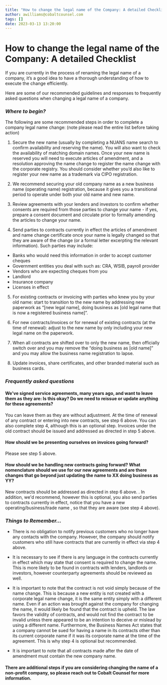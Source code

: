 ```yaml
---
title: "How to change the legal name of the Company: A detailed Checklist"
author: awilliams@cobaltcounsel.com
tags: []
date: 2023-03-13 13:20:00
---
```


# How to change the legal name of the Company: A detailed Checklist

If you are currently in the process of renaming the legal name of a company, it’s a good idea to have a thorough understanding of how to execute the change efficiently. 

Here are some of our recommended guidelines and responses to frequently asked questions when changing a legal name of a company.

### _Where to begin?_
The following are some recommended steps in order to complete a company legal name change: (note please read the entire list before taking action)

1. Secure the new name (usually by completing a NUANS name search to confirm availability and reserving the name). You will also want to check the availability of matching domain names. Once your new name is reserved you will need to execute articles of amendment, and a resolution approving the name change to register the name change with the corporate registry. You should consider whether you’d also like to register your new name as a trademark via CIPO registration.

1. We recommend securing your old company name as a new business name (operating name) registration, because it gives you a transitional period to operate under both your old name and new name.

1. Review agreements with your lenders and investors to confirm whether consents are required from those parties to change your name - if yes, prepare a consent document and circulate prior to formally amending the articles to change your name. 

1. Send parties to contracts currently in effect the articles of amendment and name change certificate once your name is legally changed so that they are aware of the change (or a formal letter excerpting the relevant information).  Such parties may include:

  - Banks who would need this information in order to accept customer cheques
  - Government entities you deal with such as:  CRA, WSIB, payroll provider
  - Vendors who are expecting cheques from you
  - Landlord
  - Insurance company
  - Licenses in effect 


5. For existing contracts or invoicing with parties who knew you by your old name: start to transition to the new name by addressing new paperwork as “[new legal name], doing business as [old legal name that is now a registered business name]”.

21. For new contracts/invoices or for renewal of existing  contracts (at the time of renewal): adjust to the new name by only including your new legal name on the paperwork.

6. When all contracts are shifted over to only the new name, then officially switch over and you may remove the “doing business as [old name]” and you may allow the business name registration to lapse.

7. Update invoices, share certificates, and other branded material such as business cards.

### _Frequently asked questions_

#### We’ve signed service agreements, many years ago, and want to leave them as they are: Is this okay? Do we need to reissue or update anything for these agreements? 

You can leave them as they are without adjustment. At the time of renewal of any contract or entering into new contracts, see step 6 above. You can also complete step 4, although this is an optional step. Invoices under the old contract should be issued and addressed as directed in step 5 above.

#### How should we be presenting ourselves on invoices going forward? 

Please see step 5 above. 

#### How should we be handling new contracts going forward? What nomenclature should we use for our new agreements and are there changes that go beyond just updating the name to XX doing business as YY? 

New contracts should be addressed as directed in step 6 above. . In addition, we'd recommend, however this is optional,  you also send parties to contracts currently in effect, notice that you have a new operating/business/trade name , so that they are aware (see step 4 above). 

### _Things to Remember…_

+ There is no obligation to notify previous customers who no longer have any contacts with the company. However, the company should notify customers who still have contracts that are currently in effect via step 4 above. 

+ It is necessary to see if there is any language in the contracts currently in effect which may state that consent is required to change the name. This is more likely to be found in contracts with lenders, landlords or investors, however counterparty agreements should be reviewed as well. 

+ It is important to note that the contract is not void simply because of the name change. This is because a new entity is not created with a corporate legal name change, it is the same entity simply with a different name. Even if an action was brought against the company for changing the name, it would likely be found that the contract is upheld. The law favors the validity of contracts, and would not find the contract to be invalid unless there appeared to be an intention to deceive or mislead by using a different name. Furthermore, the Business Names Act states that a company cannot be sued for having a name in its contracts other than its current corporate name if it was its corporate name at the time of the agreement. This is why step 4 is optional but recommended.



+ It is important to note that all contracts made after the date of amendment must contain the new company name.

#### There are additional steps if you are considering changing the name of a non-profit company, so please reach out to Cobalt Counsel for more   information. 
